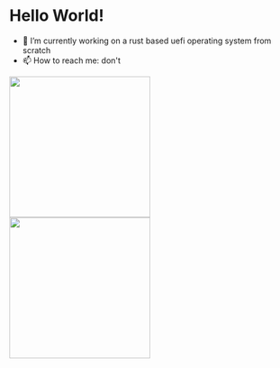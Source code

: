 # Hello World!

- 🔭 I’m currently working on a rust based uefi operating system  from scratch
- 📫 How to reach me: don't

<img align="left" width="250" src="https://github-readme-stats.vercel.app/api/top-langs/?username=IdoMessenberg&layout=compact#gh-light-mode-only">
<img align="left" width="250" src="https://github-readme-stats.vercel.app/api/top-langs/?username=IdoMessenberg&theme=dark&layout=compact#gh-light-mode-only">

